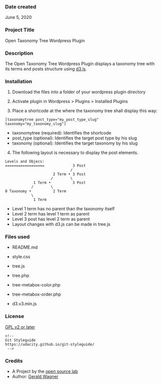### Date created

June 5, 2020


### Project Title

Open Taxonomy Tree Wordpress Plugin


### Description

The Open Taxonomy Tree Wordpress Plugin displays a taxonomy tree with its terms and posts structure using [d3.js](https://d3js.org/).


### Installation

1. Download the files into a folder of your wordpress plugin directory

2. Activate plugin in Wordpress > Plugins > Installed Plugins

3. Place a shortcode at the where the taxonomy tree shall display this way:

```
[taxonomytree post_type="my_post_type_slug" taxonomy="my_taxonomy_slug"]
```
* taxonomytree (required): Identifies the shortcode
* post_type (optional): Identifies the target post type by his slug
* taxonomy (optional): Identifies the target taxonomy by his slug

4. The following layout is necessary to display the post elements.

```
Levels and Objecs:
==================             3 Post
                              /
                      2 Term • 3 Post
                     /        \
             1 Term •          3 Post
            /        \
0 Taxonomy •          2 Term
            \
             1 Term
```
* Level 1 term has no parent than the taxonomy itself
* Level 2 term has level 1 term as parent
* Level 3 post has level 2 term as parent
* Layout changes with d3.js can be made in tree.js


### Files used

* README.md
* style.css
* tree.js
* tree.php
* tree-metabox-color.php

    <!--
    * displays a metabox to add a color during creation of a new term
    * displays a metabox to add a color during editing of a  level 1 term
    * saves and updates term meta in the wp_termmeta table
    -->

* tree-metabox-order.php

    <!--
    * displays a metabox to add a order-number during creation of a new term and post
    * displays a metabox to add a order-number during editing of a term and post
    * saves and updates term meta / post meta in the wp_termmeta / wp_postme table
    -->

* d3.v3.min.js


### License

[GPL v2 or later](https://www.gnu.org/licenses/gpl-2.0.html)

    <!--
    Git Styleguide
    https://udacity.github.io/git-styleguide/
     -->

### Credits

* A Project by the [open source lab](https://opensourcelab.dfki.de/)
* Author: [Gerald Wagner](https://github.com/6erald/)
